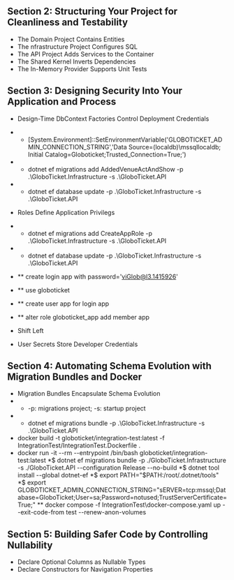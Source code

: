 ## Section 2: Structuring Your Project for Cleanliness and Testability
* The Domain Project Contains Entities
* The nfrastructure Project Configures SQL
* The API Project Adds Services to the Container
* The Shared Kernel Inverts Dependencies
* The In-Memory Provider Supports Unit Tests
## Section 3: Designing Security Into Your Application and Process
* Design-Time DbContext Factories Control Deployment Credentials
* * [System.Environment]::SetEnvironmentVariable('GLOBOTICKET_ADMIN_CONNECTION_STRING','Data Source=(localdb)\mssqllocaldb; Initial Catalog=Globoticket;Trusted_Connection=True;')
* * dotnet ef migrations add AddedVenueActAndShow -p .\GloboTicket.Infrastructure -s .\GloboTicket.API
* * dotnet ef database update -p .\GloboTicket.Infrastructure -s .\GloboTicket.API
* Roles Define Application Privilegs
* * dotnet ef migrations add CreateAppRole -p .\GloboTicket.Infrastructure -s .\GloboTicket.API
* * dotnet ef database update -p .\GloboTicket.Infrastructure -s .\GloboTicket.API
* **  create login app with password='viGlob@l3.1415926'

* **  use globoticket
* **  create user app for login app
* **  alter role globoticket_app add member app
* Shift Left
* User Secrets Store Developer Credentials
## Section 4: Automating Schema Evolution with Migration Bundles and Docker
* Migration Bundles Encapsulate Schema Evolution
* * -p: migrations project; -s: startup project
* * dotnet ef migrations bundle -p .\GloboTicket.Infrastructure -s .\GloboTicket.API
* docker build -t globoticket/integration-test:latest -f IntegrationTest/IntegrationTest.Dockerfile .
* docker run -it --rm --entrypoint /bin/bash globoticket/integration-test:latest
*$ dotnet ef migrations bundle -p ./GloboTicket.Infrastructure -s ./GloboTicket.API --configuration  Release --no-build
*$ dotnet tool install --global dotnet-ef
*$ export PATH="$PATH:/root/.dotnet/tools"
*$ export GLOBOTICKET_ADMIN_CONNECTION_STRING="sERVER=tcp:mssql;Database=GloboTicket;User=sa;Password=notused;TrustServerCertificate=True;"
** docker compose -f IntegrationTest\docker-compose.yaml up --exit-code-from test --renew-anon-volumes

## Section 5: Building Safer Code by Controlling Nullability
* Declare Optional Columns as Nullable Types
* Declare Constructors for Navigation Properties